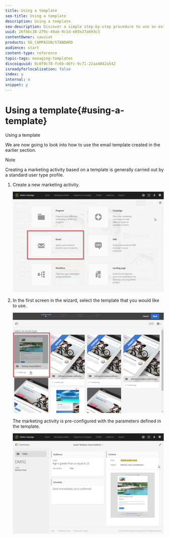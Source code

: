 ```yaml
---
title: Using a template
seo-title: Using a template
description: Using a template
seo-description: Discover a simple step-by-step procedure to use an existing template.
uuid: 26fbbc38-279c-49ab-9c1d-e03e27a693c3
contentOwner: sauviat
products: SG_CAMPAIGN/STANDARD
audience: start
content-type: reference
topic-tags: managing-templates
discoiquuid: 0c0f0c78-fc6b-46fc-9c71-22aa4842a542
isreadyforlocalization: false
index: y
internal: n
snippet: y
---
```


# Using a template{#using-a-template}

Using a template

We are now going to look into how to use the email template created in the earlier section.

>[!NOTE]
>
>Creating a marketing activity based on a template is generally carried out by a standard user type profile.

1. Create a new marketing activity.

   ![](assets/template_5.png)

1. In the first screen in the wizard, select the template that you would like to use.

   ![](assets/template_6.png)

   The marketing activity is pre-configured with the parameters defined in the template.

   ![](assets/template_7.png)


